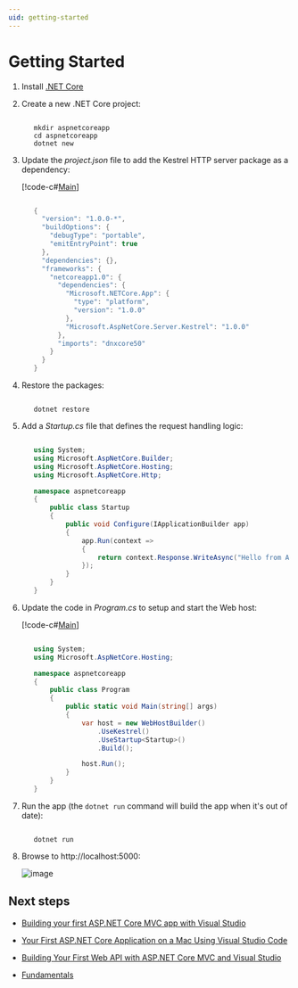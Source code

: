 ```yaml
---
uid: getting-started
---
```

# Getting Started

1. Install [.NET Core](https://microsoft.com/net/core)

2. Create a new .NET Core project:


   ````console

      mkdir aspnetcoreapp
      cd aspnetcoreapp
      dotnet new
      ````

3. Update the *project.json* file to add the Kestrel HTTP server package as a dependency:

   [!code-c#[Main](../getting-started/sample/aspnetcoreapp/project.json?highlight=15)]

   ````c#

      {
        "version": "1.0.0-*",
        "buildOptions": {
          "debugType": "portable",
          "emitEntryPoint": true
        },
        "dependencies": {},
        "frameworks": {
          "netcoreapp1.0": {
            "dependencies": {
              "Microsoft.NETCore.App": {
                "type": "platform",
                "version": "1.0.0"
              },
              "Microsoft.AspNetCore.Server.Kestrel": "1.0.0"
            },
            "imports": "dnxcore50"
          }
        }
      }

      ````

4. Restore the packages:


   ````console

      dotnet restore
      ````

5. Add a *Startup.cs* file that defines the request handling logic:

   <!-- literal_block {"xml:space": "preserve", "source": "getting-started/sample/aspnetcoreapp/Startup.cs", "ids": [], "linenos": false, "language": "csharp", "highlight_args": {"linenostart": 1}} -->

   ````c#

      using System;
      using Microsoft.AspNetCore.Builder;
      using Microsoft.AspNetCore.Hosting;
      using Microsoft.AspNetCore.Http;

      namespace aspnetcoreapp
      {
          public class Startup
          {
              public void Configure(IApplicationBuilder app)
              {
                  app.Run(context =>
                  {
                      return context.Response.WriteAsync("Hello from ASP.NET Core!");
                  });
              }
          }
      }

      ````

6. Update the code in *Program.cs* to setup and start the Web host:

   [!code-c#[Main](../getting-started/sample/aspnetcoreapp/Program.cs?highlight=2,4,10,11,12,13,14,15)]

   ````c#

      using System;
      using Microsoft.AspNetCore.Hosting;

      namespace aspnetcoreapp
      {
          public class Program
          {
              public static void Main(string[] args)
              {
                  var host = new WebHostBuilder()
                      .UseKestrel()
                      .UseStartup<Startup>()
                      .Build();

                  host.Run();
              }
          }
      }

      ````

7. Run the app  (the `dotnet run` command will build the app when it's out of date):


   ````console

      dotnet run
      ````

8. Browse to http://localhost:5000:

   ![image](getting-started/_static/running-output.png)

## Next steps

* [Building your first ASP.NET Core MVC app with Visual Studio](tutorials/first-mvc-app/index.md)

* [Your First ASP.NET Core Application on a Mac Using Visual Studio Code](tutorials/your-first-mac-aspnet.md)

* [Building Your First Web API with ASP.NET Core MVC and Visual Studio](tutorials/first-web-api.md)

* [Fundamentals](fundamentals/index.md)
